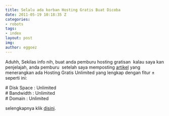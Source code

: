 ```yaml
---
title: Selalu ada korban Hosting Gratis Buat Dicoba
date: 2011-05-19 10:18:35 Z
categories:
- robots
tags:
- index
layout: post
img: 
author: eggoez
---
```


<p>Aduhh, Sekilas info nih, buat anda pemburu hosting gratisan <img style="border: 0pt none; margin: 0pt; padding: 0pt;" src="http://static.myciut.tk/myciut/smiles/myciut.tk-smiles-11.gif" alt=""> kalau saya kan penjelajah, anda pemburu <img style="border: 0pt none; margin: 0pt; padding: 0pt;" src="https://s.yimg.com/lq/i/mesg/emoticons7/24.gif" alt=""> setelah saya memposting <a href="https://ciutirc.blogspot.com/2011/04/hosting-gratis-lengkap.html">artikel</a> yang menerangkan ada Hosting Gratis Unlimited yang lengkap dengan fitur ± seperti ini:</p>
<p># Disk Space : Unlimited<br>
# Bandwidth : Unlimited<br>
# Domain : Unlimited</p>
<p>selengkapnya klik <a title="klik" href="https://ciutirc.blogspot.com/2011/05/selalu-ada-korban-hosting-gratis-buat.html">disini</a>.</p>
